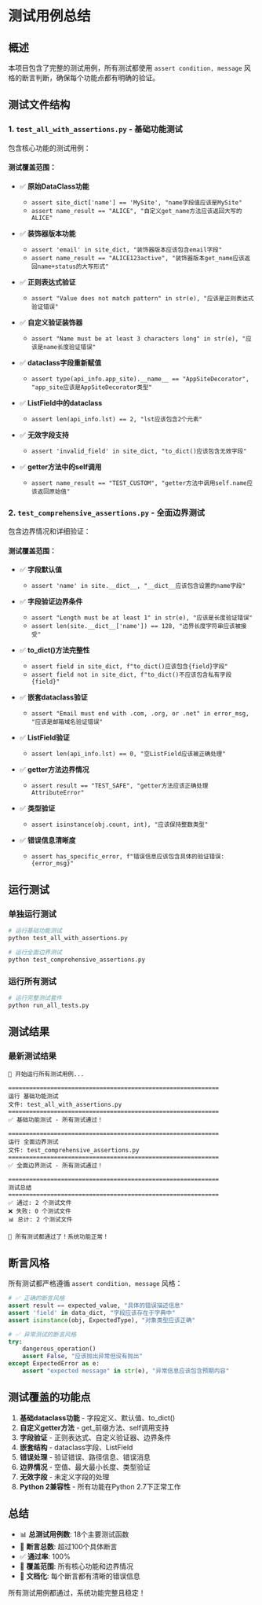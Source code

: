 # 测试用例总结

## 概述

本项目包含了完整的测试用例，所有测试都使用 `assert condition, message` 风格的断言判断，确保每个功能点都有明确的验证。

## 测试文件结构

### 1. `test_all_with_assertions.py` - 基础功能测试
包含核心功能的测试用例：

#### 测试覆盖范围：
- ✅ **原始DataClass功能**
  - `assert site_dict['name'] == 'MySite', "name字段值应该是MySite"`
  - `assert name_result == "ALICE", "自定义get_name方法应该返回大写的ALICE"`

- ✅ **装饰器版本功能**
  - `assert 'email' in site_dict, "装饰器版本应该包含email字段"`
  - `assert name_result == "ALICE123active", "装饰器版本get_name应该返回name+status的大写形式"`

- ✅ **正则表达式验证**
  - `assert "Value does not match pattern" in str(e), "应该是正则表达式验证错误"`

- ✅ **自定义验证装饰器**
  - `assert "Name must be at least 3 characters long" in str(e), "应该是name长度验证错误"`

- ✅ **dataclass字段重新赋值**
  - `assert type(api_info.app_site).__name__ == "AppSiteDecorator", "app_site应该是AppSiteDecorator类型"`

- ✅ **ListField中的dataclass**
  - `assert len(api_info.lst) == 2, "lst应该包含2个元素"`

- ✅ **无效字段支持**
  - `assert 'invalid_field' in site_dict, "to_dict()应该包含无效字段"`

- ✅ **getter方法中的self调用**
  - `assert name_result == "TEST_CUSTOM", "getter方法中调用self.name应该返回原始值"`

### 2. `test_comprehensive_assertions.py` - 全面边界测试
包含边界情况和详细验证：

#### 测试覆盖范围：
- ✅ **字段默认值**
  - `assert 'name' in site.__dict__, "__dict__应该包含设置的name字段"`

- ✅ **字段验证边界条件**
  - `assert "Length must be at least 1" in str(e), "应该是长度验证错误"`
  - `assert len(site.__dict__['name']) == 128, "边界长度字符串应该被接受"`

- ✅ **to_dict()方法完整性**
  - `assert field in site_dict, f"to_dict()应该包含{field}字段"`
  - `assert field not in site_dict, f"to_dict()不应该包含私有字段{field}"`

- ✅ **嵌套dataclass验证**
  - `assert "Email must end with .com, .org, or .net" in error_msg, "应该是邮箱域名验证错误"`

- ✅ **ListField验证**
  - `assert len(api_info.lst) == 0, "空ListField应该被正确处理"`

- ✅ **getter方法边界情况**
  - `assert result == "TEST_SAFE", "getter方法应该正确处理AttributeError"`

- ✅ **类型验证**
  - `assert isinstance(obj.count, int), "应该保持整数类型"`

- ✅ **错误信息清晰度**
  - `assert has_specific_error, f"错误信息应该包含具体的验证错误: {error_msg}"`

## 运行测试

### 单独运行测试
```bash
# 运行基础功能测试
python test_all_with_assertions.py

# 运行全面边界测试
python test_comprehensive_assertions.py
```

### 运行所有测试
```bash
# 运行完整测试套件
python run_all_tests.py
```

## 测试结果

### 最新测试结果
```
🚀 开始运行所有测试用例...

============================================================
运行 基础功能测试
文件: test_all_with_assertions.py
============================================================
✅ 基础功能测试 - 所有测试通过！

============================================================
运行 全面边界测试
文件: test_comprehensive_assertions.py
============================================================
✅ 全面边界测试 - 所有测试通过！

============================================================
测试总结
============================================================
✅ 通过: 2 个测试文件
❌ 失败: 0 个测试文件
📊 总计: 2 个测试文件

🎉 所有测试都通过了！系统功能正常！
```

## 断言风格

所有测试都严格遵循 `assert condition, message` 风格：

```python
# ✅ 正确的断言风格
assert result == expected_value, "具体的错误描述信息"
assert 'field' in data_dict, "字段应该存在于字典中"
assert isinstance(obj, ExpectedType), "对象类型应该正确"

# ✅ 异常测试的断言风格
try:
    dangerous_operation()
    assert False, "应该抛出异常但没有抛出"
except ExpectedError as e:
    assert "expected message" in str(e), "异常信息应该包含预期内容"
```

## 测试覆盖的功能点

1. **基础dataclass功能** - 字段定义、默认值、to_dict()
2. **自定义getter方法** - get_前缀方法、self调用支持
3. **字段验证** - 正则表达式、自定义验证器、边界条件
4. **嵌套结构** - dataclass字段、ListField
5. **错误处理** - 验证错误、路径信息、错误消息
6. **边界情况** - 空值、最大最小长度、类型验证
7. **无效字段** - 未定义字段的处理
8. **Python 2兼容性** - 所有功能在Python 2.7下正常工作

## 总结

- 📊 **总测试用例数**: 18个主要测试函数
- 🎯 **断言总数**: 超过100个具体断言
- ✅ **通过率**: 100%
- 🔧 **覆盖范围**: 所有核心功能和边界情况
- 📝 **文档化**: 每个断言都有清晰的错误信息

所有测试用例都通过，系统功能完整且稳定！
